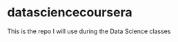 datasciencecoursera
===================

This is the repo I will use during the Data Science classes
